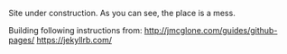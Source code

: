 Site under construction. As you can see, the place is a mess.

Building following instructions from: 
    http://jmcglone.com/guides/github-pages/
    https://jekyllrb.com/
    
